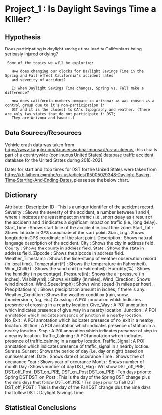  # Project_1 : Is Daylight Savings Time a Killer?

## Hypothesis
   
   Does participating in daylight savings time lead to Californians being seriously injured or dying?
    
     Some of the topics we will be exploring:  
     
       How does changing our clocks for Daylight Savings Time in the Spring and Fall effect California's accident rates 
       and severity of accident? 
            
       Is when Daylight Savings Time changes, Spring vs. Fall make a difference? 
       
       How does California numbers compare to Arizona? AZ was chosen as a control group due to it's non-participation in
       DST and it is the closest to CA's topography and weather. (There are only two states that do not participate in DST;
       They are Arizona and Hawaii.)
       
## Data Sources/Resources       
   
   Vehicle crash data was taken from https://www.kaggle.com/datasets/sobhanmoosavi/us-accidents,
   this data is part of a countrywide (continuous United States) database traffic accident database 
   for the United States during 2016-2021. 
   
   Dates for start and stop times for DST for the United States were taken from https://kb.lathem.com/hc/en-us/articles/115005029348-Daylight-Saving-Time-Starting-And-Ending-Dates, please see the below chart.
   
   
 ## Dictionary
   
      
Attribute	: Description
ID : This is a unique identifier of the accident record.
Severity : Shows the severity of the accident, a number between 1 and 4, where 1 indicates the least impact on traffic (i.e., short delay as a result of the accident) and 4 indicates a significant impact on traffic (i.e., long delay).
Start_Time : Shows start time of the accident in local time zone.
Start_Lat : Shows latitude in GPS coordinate of the start point.
Start_Lng : Shows longitude in GPS coordinate of the start point.
Description : Shows natural language description of the accident.
City : Shows the city in address field.
County : Shows the county in address field.
State : Shows the state in address field.
Zipcode : Shows the zipcode in address field.
Weather_Timestamp : Shows the time-stamp of weather observation record (in local time).
Temperature(F) : Shows the temperature (in Fahrenheit).
Wind_Chill(F) : Shows the wind chill (in Fahrenheit).
Humidity(%) : Shows the humidity (in percentage).
Pressure(in) : Shows the air pressure (in inches).
Visibility(mi) : Shows visibility (in miles).
Wind_Direction : Shows wind direction.
Wind_Speed(mph) : Shows wind speed (in miles per hour).
Precipitation(in) : Shows precipitation amount in inches, if there is any.
Weather_Condition : Shows the weather condition (rain, snow, thunderstorm, fog, etc.)
Crossing : A POI annotation which indicates presence of crossing in a nearby location.
Give_Way : A POI annotation which indicates presence of give_way in a nearby location.
Junction : A POI annotation which indicates presence of junction in a nearby location.
No_Exit : A POI annotation which indicates presence of no_exit in a nearby location.
Station : A POI annotation which indicates presence of station in a nearby location.
Stop : A POI annotation which indicates presence of stop in a nearby location.
Traffic_Calming : A POI annotation which indicates presence of traffic_calming in a nearby location.
Traffic_Signal : A POI annotation which indicates presence of traffic_signal in a nearby loction.
Sunrise_Sunset : Shows the period of day (i.e. day or night) based on sunrise/sunset.
Date : Shows date of occurance
Time : Shows time of occurance
Year : Shows year of occurance
Month : Shows number of month 
Day : Shows number of day
DST_Flag : Will show DST_off_PRE, DST_off_Post, DST_on_PRE, DST_on_Post
DST_on_PRE : Ten days prior to Spring DST
DST_on_Post : This is the day of the Spring DST change plus the nine days that follow
DST_off_PRE : Ten days prior to Fall DST
DST_off_POST : This is the day of the Fall DST change plus the nine days that follow
DST : Daylight Savings Time



## Statistical Conclusions

